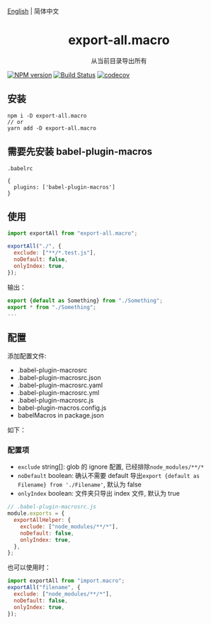 [English](./README.md) | 简体中文

<div align="center">
<h1>export-all.macro</h1>
从当前目录导出所有
</div>

[![NPM version](https://img.shields.io/npm/v/import.macro.svg?style=flat)](https://npmjs.org/package/export-all.macro)
[![Build Status](https://www.travis-ci.org/gitHber/export-all.macro.svg?branch=master)](https://www.travis-ci.org/github/gitHber/export-all.macro)
[![codecov](https://codecov.io/gh/gitHber/export-all.macro/branch/master/graph/badge.svg)](https://codecov.io/gh/gitHber/export-all.macro)

## 安装

```shell
npm i -D export-all.macro
// or
yarn add -D export-all.macro
```

## 需要先安装 babel-plugin-macros

`.babelrc`

```shell
{
  plugins: ['babel-plugin-macros']
}
```

## 使用

```js
import exportAll from "export-all.macro";

exportAll("./", {
  exclude: ["**/*.test.js"],
  noDefault: false,
  onlyIndex: true,
});
```

输出：

```js
export {default as Something} from "./Something";
export * from "./Something";
...
```

## 配置

添加配置文件:

- .babel-plugin-macrosrc
- .babel-plugin-macrosrc.json
- .babel-plugin-macrosrc.yaml
- .babel-plugin-macrosrc.yml
- .babel-plugin-macrosrc.js
- babel-plugin-macros.config.js
- babelMacros in package.json

如下：

### 配置项

- `exclude` string[]: glob 的 ignore 配置, 已经排除`node_modules/**/*`
- `noDefault` boolean: 确认不需要 default 导出`export {default as Filename} from './Filename'`, 默认为 false
- `onlyIndex` boolean: 文件夹只导出 index 文件, 默认为 true

```js
// .babel-plugin-macrosrc.js
module.exports = {
  exportAllHelper: {
    exclude: ["node_modules/**/*"],
    noDefault: false,
    onlyIndex: true,
  },
};
```

也可以使用时：

```js
import exportAll from "import.macro";
exportAll("filename", {
  exclude: ["node_modules/**/*"],
  noDefault: false,
  onlyIndex: true,
});
```
